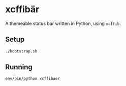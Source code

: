 xcffibär
========

A themeable status bar written in Python, using `xcffib`.


Setup
-----

```bash
./bootstrap.sh
```


Running
-------

```bash
env/bin/python xcffibaer
```
